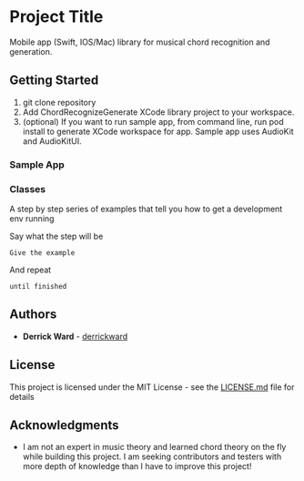 # Project Title

Mobile app (Swift, IOS/Mac) library for musical chord recognition and generation. 

## Getting Started

1. git clone repository
2. Add ChordRecognizeGenerate XCode library project to your workspace.
3. (optional) If you want to run sample app, from command line, run pod install to generate XCode workspace for app. Sample app uses AudioKit and AudioKitUI. 


### Sample App


### Classes

A step by step series of examples that tell you how to get a development env running

Say what the step will be

```
Give the example
```

And repeat

```
until finished
```



## Authors

* **Derrick Ward** - [derrickward](https://github.com/derrickward)

## License

This project is licensed under the MIT License - see the [LICENSE.md](LICENSE.md) file for details

## Acknowledgments

* I am not an expert in music theory and learned chord theory on the fly while building this project. I am seeking contributors and testers with more depth of knowledge than I have to improve this project!

